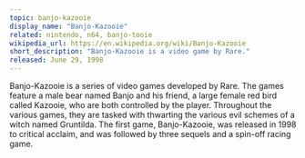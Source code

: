 ```yaml
---
topic: banjo-kazooie
display_name: "Banjo-Kazooie"
related: nintendo, n64, banjo-tooie
wikipedia_url: https://en.wikipedia.org/wiki/Banjo-Kazooie
short_description: "Banjo-Kazooie is a video game by Rare."
released: June 29, 1998
---
```

Banjo-Kazooie is a series of video games developed by Rare. The games feature a male bear named Banjo and his friend, a large female red bird called Kazooie, who are both controlled by the player. Throughout the various games, they are tasked with thwarting the various evil schemes of a witch named Gruntilda. The first game, Banjo-Kazooie, was released in 1998 to critical acclaim, and was followed by three sequels and a spin-off racing game.

